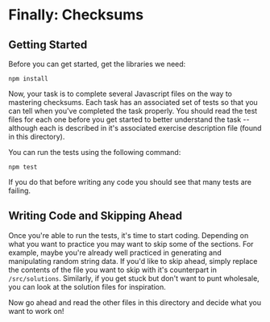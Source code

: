 # Finally: Checksums

## Getting Started

Before you can get started, get the libraries we need:

```
npm install
```

Now, your task is to complete several Javascript files on the way to mastering checksums. Each task has an associated set of tests so that you can tell when you've completed the task properly. You should read the test files for each one before you get started to better understand the task -- although each is described in it's associated exercise description file (found in this directory).

You can run the tests using the following command:

```
npm test
```

If you do that before writing any code you should see that many tests are failing.

## Writing Code and Skipping Ahead

Once you're able to run the tests, it's time to start coding. Depending on what you want to practice you may want to skip some of the sections. For example, maybe you're already well practiced in generating and manipulating random string data. If you'd like to skip ahead, simply replace the contents of the file you want to skip with it's counterpart in `/src/solutions`. Similarly, if you get stuck but don't want to punt wholesale, you can look at the solution files for inspiration.

Now go ahead and read the other files in this directory and decide what you want to work on!
